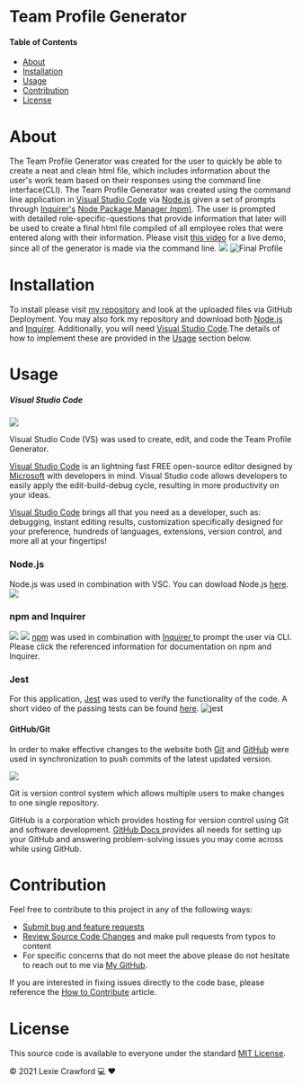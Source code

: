 # Team Profile Generator

#### Table of Contents

- [About](#About)
- [Installation](#Installation)
- [Usage](#Usage)
- [Contribution](#Contribution)
- [License](#License)

# About
The Team Profile Generator was created for the user to quickly be able to create a  neat and clean html file, which includes information about the user's work team based on their responses using the command line interface(CLI). The Team Profile Generator was created using the command line application in [Visual Studio Code](https://code.visualstudio.com/) via [Node.js](https://nodejs.org/en/) given a set of prompts through [Inquirer's](https://www.npmjs.com/package/inquirer) [Node Package Manager (npm)](https://www.npmjs.com/). The user is prompted with detailed role-specific-questions that provide information that later will be used to create a final html file compiled of all employee roles that were entered along with their information.
Please visit [this video](https://drive.google.com/file/d/1YBGQGzkXizTpFmDODRhGQycl0UWuVa2X/view?usp=sharing) for a live demo, since all of the generator is made via the command line.
![](Assets/Photos/prompt.JPG)
![Final Profile ](Assets/Photos/teamCrawford.JPG)
# Installation
To install please visit [my repository](https://github.com/lexcraw4d/team-profile-generator) and look at the uploaded files via GitHub Deployment. You may also fork my repository and download both [Node.js](https://nodejs.org/en/) and [Inquirer](https://www.npmjs.com/package/inquirer). Additionally, you will need [Visual Studio Code](https://code.visualstudio.com/).The details of how to implement these are provided in the [Usage](#Usage) section below.
# Usage
##### Visual Studio Code

![](Assets/Photos/VSC.JPG)

Visual Studio Code (VS) was used to create, edit, and code the Team Profile Generator.

[Visual Studio Code](https://code.visualstudio.com/) is an lightning fast FREE open-source editor designed by [Microsoft](https://www.microsoft.com/en-us/) with developers in mind. Visual Studio code allows developers to easily apply the edit-build-debug cycle, resulting in more productivity on your ideas.

[Visual Studio Code](https://code.visualstudio.com/) brings all that you need as a developer, such as: debugging, instant editing results, customization specifically designed for your preference, hundreds of languages, extensions, version control, and more all at your fingertips!

### Node.js
Node.js was used in combination with VSC. You can dowload Node.js [here](https://nodejs.org/en/).
![](Assets/Photos/nodejs.JPG)
### npm and Inquirer
![](Assets/Photos/npm.JPG)
![](Assets/Photos/Inquirer.JPG)
[npm](https://www.npmjs.com/package/inquirer) was used in combination with [Inquirer ](https://www.npmjs.com/package/inquirer) to prompt the user via CLI. Please click the referenced information for documentation on npm and Inquirer.

### Jest
For this application, [Jest](https://jestjs.io/) was used to verify the functionality of the code. A short video of the passing tests can be found [here](https://drive.google.com/file/d/1hWgtrsBL-oNP8NWuZI9vL4JIUEOgzVQU/view?usp=sharing).
![jest](Assets/Photos/jest.JPG)

#### GitHub/Git

In order to make effective changes to the website both [Git](https://gitforwindows.org/) and [GitHub](https://github.com/) were used in synchronization to push commits of the latest updated version.

![](Assets/Photos/gitbash.JPG)

Git is version control system which allows multiple users to make changes to one single repository.

GitHub is a corporation which provides hosting for version control using Git and software development. [GitHub Docs ](https://docs.github.com/en/free-pro-team@latest/github/setting-up-and-managing-your-github-user-account/managing-user-account-settings) provides all needs for setting up your GitHub and answering problem-solving issues you may come across while using GitHub.

# Contribution

Feel free to contribute to this project in any of the following ways:

- [Submit bug and feature requests](https://github.com/lexcraw4d/team-profile-generator/issues)
- [Review Source Code Changes](https://github.com/lexcraw4d/team-profile-generator/pulls) and make pull requests from typos to content
- For specific concerns that do not meet the above please do not hesitate to reach out to me via [My GitHub](https://github.com/lexcraw4d).

If you are interested in fixing issues directly to the code base, please reference the [How to Contribute](https://github.com/microsoft/vscode/wiki/How-to-Contribute) article.

# License
This source code is available to everyone under the standard [MIT License](https://github.com/microsoft/vscode/blob/master/LICENSE.txt).

:copyright: 2021 Lexie Crawford :computer: :heart:
